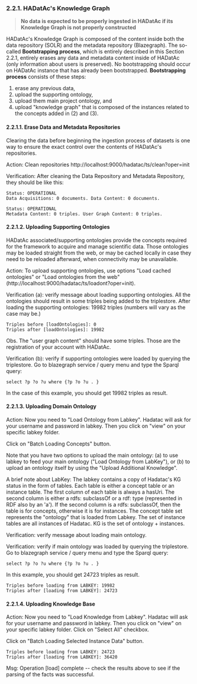 ### 2.2.1. HADatAc's Knowledge Graph

> **No data is expected to be properly ingested in HADatAc if its Knowledge Graph is not properly constructed**

HADatAc's Knowledge Graph is composed of the content inside both the data repository (SOLR) and the metadata repository (Blazegraph). The so-called __Bootstrapping process__, which is entirely described in this Section 2.2.1, entirely erases any data and metadata content inside of HADatAc (only information about users is preserved). No bootstrapping should occur on HADatAc instance that has already been bootstrapped. __Bootstrapping process__ consists of these steps:

1. erase any previous data, 
1. upload the supporting ontology, 
1. upload them main project ontology, and 
1. upload "knowledge graph" that is composed of the instances related to the concepts added in (2) and (3).


#### 2.2.1.1. Erase Data and Metadata Repositories 
 
Clearing the data before beginning the ingestion process of datasets is one way to ensure the exact control over the contents of HADatAc's repositories. 

Action: Clean repositories
  http://localhost:9000/hadatac/ts/clean?oper=init 

Verification:  After cleaning the Data Repository and Metadata Repository, they should be like this:

    Status: OPERATIONAL 
    Data Acquisitions: 0 documents. Data Content: 0 documents. 

    Status: OPERATIONAL 
    Metadata Content: 0 triples. User Graph Content: 0 triples.

#### 2.2.1.2. Uploading Supporting Ontologies

HADatAc associated/supporting ontologies provide the concepts required for the framework to acquire and manage scientific data. Those ontologies may be loaded straight from the web, or may be cached locally in case they need to be reloaded afterward, when connectivity may be unavailable. 
  
Action:  To upload supporting ontologies, use options "Load cached ontologies" or "Load ontologies from the web" (http://localhost:9000/hadatac/ts/loadont?oper=init).

Verification (a):  verify message about loading supporting ontologies. All the ontologies should result in some triples being added to the triplestore. After loading the supporting ontologies: 19982 triples (numbers will vary as the case may be.)

	Triples before [loadOntologies]: 0
	Triples after [loadOntologies]: 19982

Obs. The "user graph content" should have some triples. Those are the registration of your account with HADatAc.

Verification (b):  verify if supporting ontologies were loaded by querying the triplestore.  Go to blazegraph service / query menu and type the Sparql query: 

	select ?p ?o ?u where {?p ?o ?u . } 	

In the case of this example, you should get 19982 triples as result. 

#### 2.2.1.3. Uploading Domain Ontology

Action: Now you need to "Load Ontology from Labkey". Hadatac will ask for your username and password in labkey.  Then you click on "view" on your specific labkey folder. 

Click on "Batch Loading Concepts" button. 

Note that you have two options to upload the main ontology: (a) to use labkey to feed your main ontology ("Load Ontology from LabKey"), or (b) to upload an ontology itself by using the "Upload Additional Knowledge".

A brief note about LabKey: The labkey contains a copy of Hadatac's KG status in the form of tables. Each table is either a concept table or an instance table. The first column of each table is always a hasUri. The second column is either a rdfs: subclassOf or a rdf: type (represented in RDF also by an 'a'). If the second column is a rdfs: subclassOf, then the table is for concepts, otherwise it is for instances. The concept table set represents the "ontology" that is loaded from Labkey. The set of instance tables are all instances of Hadatac. KG is the set of ontology + instances.

Verification: verify message about loading main ontology.

Verification: verify if main ontology was loaded by querying the triplestore. Go to blazegraph service / query menu and type the Sparql query: 

	select ?p ?o ?u where {?p ?o ?u . } 	 

In this example, you should get 24723 triples as result. 

	Triples before loading from LABKEY: 19982
	Triples after [loading from LABKEY]: 24723   

#### 2.2.1.4. Uploading Knowledge Base

Action: Now you need to "Load Knowledge from Labkey". Hadatac will ask for your username and password in labkey. Then you click on "view" on your specific labkey folder.  Click on "Select All" checkbox. 

Click on "Batch Loading Selected Instance Data" button. 

	Triples before loading from LABKEY: 24723
	Triples after [loading from LABKEY]: 36420   

Msg: Operation [load] complete -- check the results above to see if the parsing of the facts was successful.
